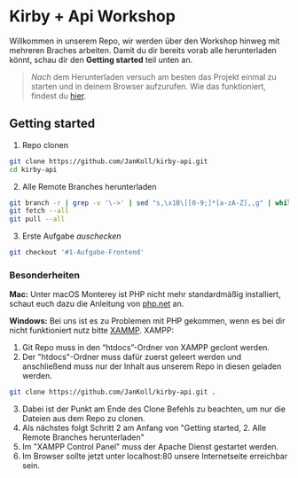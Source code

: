 # Kirby + Api Workshop
Willkommen in unserem Repo, wir werden über den Workshop hinweg mit mehreren Braches arbeiten. Damit du dir bereits vorab alle herunterladen könnt, schau dir den **Getting started** teil unten an.

> _Nach_ dem Herunterladen versuch am besten das Projekt einmal zu starten und in deinem Browser aufzurufen. Wie das funktioniert, findest du [hier](https://getkirby.com/docs/guide/quickstart).


## Getting started

1. Repo clonen
```bash
git clone https://github.com/JanKoll/kirby-api.git
cd kirby-api
```

2. Alle Remote Branches herunterladen
```bash
git branch -r | grep -v '\->' | sed "s,\x1B\[[0-9;]*[a-zA-Z],,g" | while read remote; do git branch --track "${remote#origin/}" "$remote"; done
git fetch --all
git pull --all
```
3. Erste Aufgabe _auschecken_

```bash
git checkout '#1-Aufgabe-Frontend'
```

### Besonderheiten

**Mac:** Unter macOS Monterey ist PHP nicht mehr standardmäßig installiert, schaut euch dazu die Anleitung von [php.net](https://www.php.net/manual/de/install.macosx.packages.php) an.

**Windows:** 
Bei uns ist es zu Problemen mit PHP gekommen, wenn es bei dir nicht funktioniert nutz bitte [XAMMP](https://www.apachefriends.org/de/download.html).
XAMPP:
1. Git Repo muss in den “htdocs”-Ordner von XAMPP geclont werden. 
2. Der "htdocs"-Ordner muss dafür zuerst geleert werden und anschließend muss nur der Inhalt aus unserem Repo in diesen geladen werden.
```bash
git clone https://github.com/JanKoll/kirby-api.git .
```
3. Dabei ist der Punkt am Ende des Clone Befehls zu beachten, um nur die Dateien aus dem Repo zu clonen.
4. Als nächstes folgt Schritt 2 am Anfang von "Getting started, 2. Alle Remote Branches herunterladen" 
5. Im "XAMPP Control Panel" muss der Apache Dienst gestartet werden.
6. Im Browser sollte jetzt unter localhost:80 unsere Internetseite erreichbar sein.
